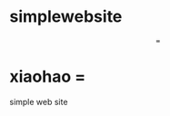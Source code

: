 simplewebsite
=========================================
                                        =
xiaohao                                 =
=========================================

simple web site